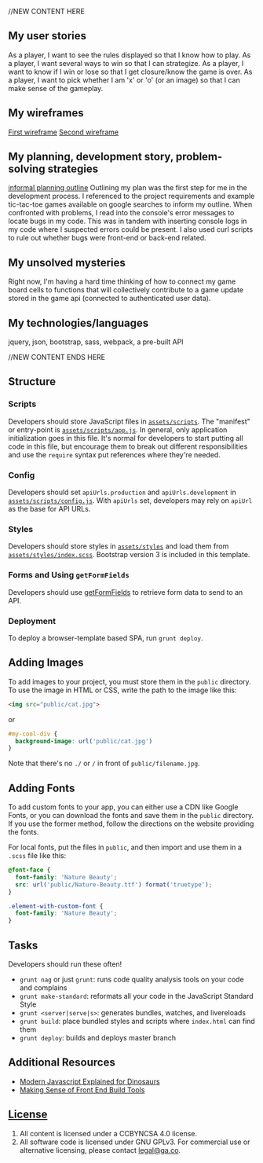 //NEW CONTENT HERE 

## My user stories
As a player, I want to see the rules displayed so that I know how to play.
As a player, I want several ways to win so that I can strategize.
As a player, I want to know if I win or lose so that I get closure/know the game is over.
As a player, I want to pick whether I am 'x' or 'o' (or an image) so that I can make sense of the gameplay.

## My wireframes
[First wireframe](https://imgur.com/tH0a56P)
[Second wireframe](https://imgur.com/bRA88R0)

## My planning, development story, problem-solving strategies
[informal planning outline](https://imgur.com/FHhiRQS)
Outlining my plan was the first step for me in the development process. I referenced to the project requirements and example tic-tac-toe games available on google searches to inform my outline. When confronted with problems, I read into the console's error messages to locate bugs in my code. This was in tandem with inserting console logs in my code where I suspected errors could be present. I also used curl scripts to rule out whether bugs were front-end or back-end related. 

## My unsolved mysteries
Right now, I'm having a hard time thinking of how to connect my game board cells to functions that will collectively contribute to a game update stored in the game api (connected to authenticated user data).

## My technologies/languages
jquery, json, bootstrap, sass, webpack, a pre-built API

//NEW CONTENT ENDS HERE
## Structure

### Scripts

Developers should store JavaScript files in [`assets/scripts`](assets/scripts).
The "manifest" or entry-point is
[`assets/scripts/app.js`](assets/scripts/app.js). In general, only
application initialization goes in this file. It's normal for developers to
start putting all code in this file, but encourage them to break out different
responsibilities and use the `require` syntax put references where they're
needed.

### Config

Developers should set `apiUrls.production` and `apiUrls.development` in
[`assets/scripts/config.js`](assets/scripts/config.js).  With
`apiUrls` set, developers may rely on `apiUrl` as the base for API
URLs.

### Styles

Developers should store styles in [`assets/styles`](assets/styles) and load them
from [`assets/styles/index.scss`](assets/styles/index.scss). Bootstrap version 3 is
included in this template.

### Forms and Using `getFormFields`

Developers should use [getFormFields](get-form-fields.md) to retrieve form data
to send to an API.

### Deployment

To deploy a browser-template based SPA, run `grunt deploy`.

## Adding Images

To add images to your project, you must store them in the `public` directory.
To use the image in HTML or CSS, write the path to the image like this:

```html
<img src="public/cat.jpg">
```
or
```css
#my-cool-div {
  background-image: url('public/cat.jpg')
}
```

Note that there's no `./` or `/` in front of `public/filename.jpg`.

## Adding Fonts

To add custom fonts to your app, you can either use a CDN like Google Fonts, or
you can download the fonts and save them in the `public` directory. If you use
the former method, follow the directions on the website providing the fonts.

For local fonts, put the files in `public`, and then import and use them in a
`.scss` file like this:

```scss
@font-face {
  font-family: 'Nature Beauty';
  src: url('public/Nature-Beauty.ttf') format('truetype');
}

.element-with-custom-font {
  font-family: 'Nature Beauty';
}
```

## Tasks

Developers should run these often!

- `grunt nag` or just `grunt`: runs code quality analysis tools on your code
    and complains
- `grunt make-standard`: reformats all your code in the JavaScript Standard Style
- `grunt <server|serve|s>`: generates bundles, watches, and livereloads
- `grunt build`: place bundled styles and scripts where `index.html` can find
    them
- `grunt deploy`: builds and deploys master branch


## Additional Resources

- [Modern Javascript Explained for Dinosaurs](https://medium.com/@peterxjang/modern-javascript-explained-for-dinosaurs-f695e9747b70)
- [Making Sense of Front End Build Tools](https://medium.freecodecamp.org/making-sense-of-front-end-build-tools-3a1b3a87043b)

## [License](LICENSE)

1. All content is licensed under a CC­BY­NC­SA 4.0 license.
1. All software code is licensed under GNU GPLv3. For commercial use or
    alternative licensing, please contact legal@ga.co.
